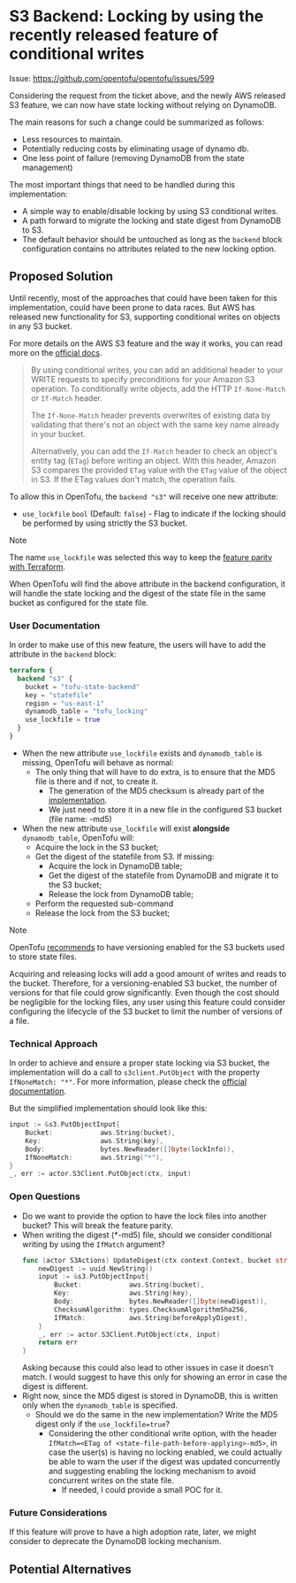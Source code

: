 # S3 Backend: Locking by using the recently released feature of conditional writes

Issue: https://github.com/opentofu/opentofu/issues/599

Considering the request from the ticket above, and the newly AWS released S3 feature, we can now have state locking without relying on DynamoDB.

The main reasons for such a change could be summarized as follows:
* Less resources to maintain.
* Potentially reducing costs by eliminating usage of dynamo db.
* One less point of failure (removing DynamoDB from the state management)

The most important things that need to be handled during this implementation:
* A simple way to enable/disable locking by using S3 conditional writes.
* A path forward to migrate the locking and state digest from DynamoDB to S3.
* The default behavior should be untouched as long as the `backend` block configuration contains no attributes related to the new locking option.

## Proposed Solution

Until recently, most of the approaches that could have been taken for this implementation, could have been prone to data races.
But AWS has released new functionality for S3, supporting conditional writes on objects in any S3 bucket.

For more details on the AWS S3 feature and the way it works, you can read more on the [official docs](https://docs.aws.amazon.com/AmazonS3/latest/userguide/conditional-writes.html).

> By using conditional writes, you can add an additional header to your WRITE requests to specify preconditions for your Amazon S3 operation. To conditionally write objects, add the HTTP `If-None-Match` or `If-Match` header.
> 
> The `If-None-Match` header prevents overwrites of existing data by validating that there's not an object with the same key name already in your bucket.
>
> Alternatively, you can add the `If-Match` header to check an object's entity tag (`ETag`) before writing an object. With this header, Amazon S3 compares the provided `ETag` value with the `ETag` value of the object in S3. If the ETag values don't match, the operation fails.


To allow this in OpenTofu, the `backend "s3"` will receive one new attribute:
* `use_lockfile` `bool` (Default: `false`) - Flag to indicate if the locking should be performed by using strictly the S3 bucket.

> [!NOTE]
>
> The name `use_lockfile` was selected this way to keep the [feature parity with Terraform](https://developer.hashicorp.com/terraform/language/backend/s3#state-locking).

When OpenTofu will find the above attribute in the backend configuration, it will handle the state locking and the digest of the state file in the same bucket as configured for the state file.

### User Documentation

In order to make use of this new feature, the users will have to add the attribute in the `backend` block:
```terraform
terraform {
  backend "s3" {
    bucket = "tofu-state-backend"
    key = "statefile"
    region = "us-east-1"
    dynamodb_table = "tofu_locking"
    use_lockfile = true
  }
}
```

* When the new attribute `use_lockfile` exists and `dynamodb_table` is missing, OpenTofu will behave as normal:
  * The only thing that will have to do extra, is to ensure that the MD5 file is there and if not, to create it.
    * The generation of the MD5 checksum is already part of the [implementation](https://github.com/opentofu/opentofu/blob/6614782/internal/backend/remote-state/s3/client.go#L178).
    * We just need to store it in a new file in the configured S3 bucket (file name: <state-file-path>-md5)
* When the new attribute `use_lockfile` will exist **alongside** `dynamodb_table`, OpenTofu will:
  * Acquire the lock in the S3 bucket;
  * Get the digest of the statefile from S3. If missing:
    * Acquire the lock in DynamoDB table; 
    * Get the digest of the statefile from DynamoDB and migrate it to the S3 bucket;
    * Release the lock from DynamoDB table;
  * Perform the requested sub-command
  * Release the lock from the S3 bucket;

> [!NOTE]
>
> OpenTofu [recommends](https://opentofu.org/docs/language/settings/backends/s3/) to have versioning enabled for the S3 buckets used to store state files.
>
> Acquiring and releasing locks will add a good amount of writes and reads to the bucket. Therefore, for a versioning-enabled S3 bucket, the number of versions for that file could grow significantly.
> Even though the cost should be negligible for the locking files, any user using this feature could consider configuring the lifecycle of the S3 bucket to limit the number of versions of a file.

### Technical Approach

In order to achieve and ensure a proper state locking via S3 bucket, the implementation will do a call to `s3client.PutObject` with the property `IfNoneMatch: "*"`.
For more information, please check the [official documentation](https://docs.aws.amazon.com/AmazonS3/latest/userguide/conditional-writes.html#conditional-write-key-names).

But the simplified implementation should look like this:
```go
input := &s3.PutObjectInput{
    Bucket:            aws.String(bucket),
    Key:               aws.String(key),
    Body:              bytes.NewReader([]byte(lockInfo)),
    IfNoneMatch:       aws.String("*"),
}
_, err := actor.S3Client.PutObject(ctx, input)
```

### Open Questions

* Do we want to provide the option to have the lock files into another bucket? This will break the feature parity.
* When writing the digest (*-md5) file, should we consider conditional writing by using the `IfMatch` argument?
  ```go
  func (actor S3Actions) UpdateDigest(ctx context.Context, bucket string, key string, beforeApplyDigest string) error {
      newDigest := uuid.NewString()
      input := &s3.PutObjectInput{
          Bucket:            aws.String(bucket),
          Key:               aws.String(key),
          Body:              bytes.NewReader([]byte(newDigest)),
          ChecksumAlgorithm: types.ChecksumAlgorithmSha256,
          IfMatch:           aws.String(beforeApplyDigest),
      }
      _, err := actor.S3Client.PutObject(ctx, input)
      return err
  }
  ```
  Asking because this could also lead to other issues in case it doesn't match. I would suggest to have this only for showing an error in case the digest is different.
* Right now, since the MD5 digest is stored in DynamoDB, this is written only when the `dynamodb_table` is specified.
  * Should we do the same in the new implementation? Write the MD5 digest only if the `use_lockfile=true`?
    * Considering the other conditional write option, with the header `IfMatch=<ETag of <state-file-path-before-applying>-md5>`, in case the user(s) is having no locking enabled, we could actually be able to warn the user if the digest was updated concurrently and suggesting enabling the locking mechanism to avoid concurrent writes on the state file.
      * If needed, I could provide a small POC for it.
### Future Considerations
If this feature will prove to have a high adoption rate, later, we might consider to deprecate the DynamoDB locking mechanism. 

## Potential Alternatives

[//]: # (TODO)

